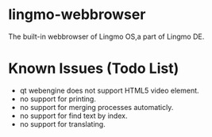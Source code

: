 # lingmo-webbrowser
The built-in webbrowser of Lingmo OS,a part of Lingmo DE.
# Known Issues (Todo List)
- qt webengine does not support HTML5 video element.
- no support for printing.
- no support for merging processes automaticly.
- no support for find text by index.
- no support for translating.
